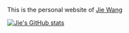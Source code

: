This is the personal website of [Jie Wang](https://jwangjie.github.io/)

[![Jie's GitHub stats](https://github-readme-stats.vercel.app/api?username=jwangjie&theme=solarized-light)](https://github.com/anuraghazra/github-readme-stats)
